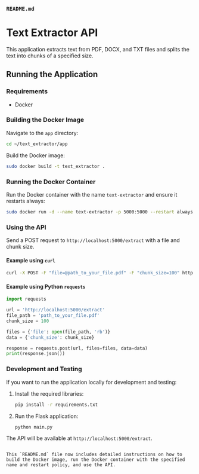 ### `README.md`

# Text Extractor API

This application extracts text from PDF, DOCX, and TXT files and splits the text into chunks of a specified size.

## Running the Application

### Requirements

- Docker

### Building the Docker Image

Navigate to the `app` directory:

```sh
cd ~/text_extractor/app
```

Build the Docker image:

```sh
sudo docker build -t text_extractor .
```

### Running the Docker Container

Run the Docker container with the name `text-extractor` and ensure it restarts always:

```sh
sudo docker run -d --name text-extractor -p 5000:5000 --restart always text_extractor
```

### Using the API

Send a POST request to `http://localhost:5000/extract` with a file and chunk size.

#### Example using `curl`

```sh
curl -X POST -F "file=@path_to_your_file.pdf" -F "chunk_size=100" http://localhost:5000/extract
```

#### Example using Python `requests`

```python
import requests

url = 'http://localhost:5000/extract'
file_path = 'path_to_your_file.pdf'
chunk_size = 100

files = {'file': open(file_path, 'rb')}
data = {'chunk_size': chunk_size}

response = requests.post(url, files=files, data=data)
print(response.json())
```

### Development and Testing

If you want to run the application locally for development and testing:

1. Install the required libraries:

    ```sh
    pip install -r requirements.txt
    ```

2. Run the Flask application:

    ```sh
    python main.py
    ```

The API will be available at `http://localhost:5000/extract`.
```

This `README.md` file now includes detailed instructions on how to build the Docker image, run the Docker container with the specified name and restart policy, and use the API.

